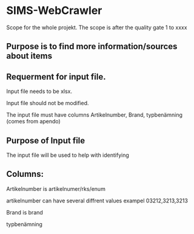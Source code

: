 # SIMS-WebCrawler
Scope for the whole projekt.
The scope is after the quality gate 1 to xxxx

Purpose is to find more information/sources about items
-------

Requerment for input file.
------------------------------
Input file needs to be xlsx.

Input file should not be modified.

The input file must have columns Artikelnumber, Brand, typbenämning (comes from apendo)


Purpose of Input file
--------------------
The input file will be used to help with identifying

Columns:
------------

  Artikelnumber is artikelnumer/rks/enum 

  artikelnumber can have several diffrent values exampel 03212,3213,3213

  Brand is brand

  typbenämning 
